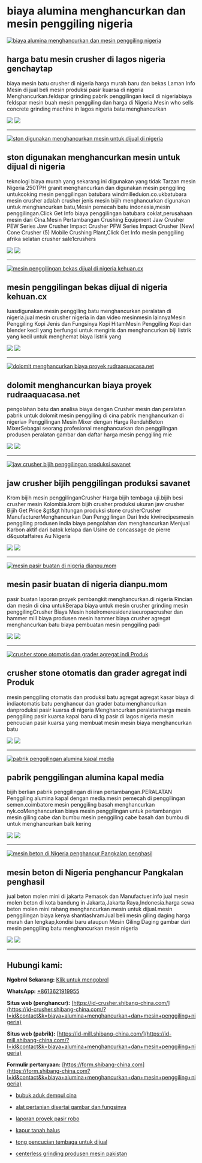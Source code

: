 # biaya alumina menghancurkan dan mesin penggiling nigeria

<a href="https://swt.shibang-china.com/?l=id&img&k=biaya+alumina+menghancurkan+dan+mesin+penggiling+nigeria" target="_blank">![biaya alumina menghancurkan dan mesin penggiling nigeria](http://static.shibang-china.com/all-800x300/1329.jpg)</a>

## harga batu mesin crusher di lagos nigeria genchaytap
biaya mesin batu crusher di nigeria harga murah baru dan bekas Laman Info Mesin di jual beli mesin produksi pasir kuarsa di nigeria Menghancurkan.feldspar grinding pabrik penggilingan kecil di nigeriabiaya feldspar mesin buah mesin penggiling dan harga di Nigeria.Mesin who sells concrete grinding machine in lagos nigeria batu menghancurkan


<a href="https://whatsapp.shibangsoft.com/WhatsApp.php" target="_blank" title="WhatsApp">![](http://static.shibang-china.com/icon/whatsapp.png)</a> <a href="https://swt.shibang-china.com/?l=id&icon&k=biaya+alumina+menghancurkan+dan+mesin+penggiling+nigeria" target="_blank">![](http://static.shibang-china.com/icon/chat-id.png)</a>

---

<a href="https://swt.shibang-china.com/?l=id&img&k=biaya+alumina+menghancurkan+dan+mesin+penggiling+nigeria" target="_blank">![ston digunakan menghancurkan mesin untuk dijual di nigeria](http://static.shibang-china.com/all-800x300/668.jpg)</a>

## ston digunakan menghancurkan mesin untuk dijual di nigeria
teknologi biaya murah yang sekarang ini digunakan yang tidak Tarzan mesin Nigeria 250TPH granit menghancurkan dan digunakan mesin penggiling untukcoking mesin penggilingan batubara windmilleduion.co.ukbatubara mesin crusher adalah crusher jenis mesin bijih menghancurkan digunakan untuk menghancurkan batu,Mesin pemecah batu indonesia,mesin penggilingan.Click Get Info biaya penggilingan batubara coklat,perusahaan mesin dari Cina.Mesin Pertambangan Crushing Equipment Jaw Crusher PEW Series Jaw Crusher Impact Crusher PFW Series Impact Crusher (New) Cone Crusher (5) Mobile Crushing Plant,Click Get Info mesin penggiling afrika selatan crusher sale1crushers


<a href="https://whatsapp.shibangsoft.com/WhatsApp.php" target="_blank" title="WhatsApp">![](http://static.shibang-china.com/icon/whatsapp.png)</a> <a href="https://swt.shibang-china.com/?l=id&icon&k=biaya+alumina+menghancurkan+dan+mesin+penggiling+nigeria" target="_blank">![](http://static.shibang-china.com/icon/chat-id.png)</a>

---

<a href="https://swt.shibang-china.com/?l=id&img&k=biaya+alumina+menghancurkan+dan+mesin+penggiling+nigeria" target="_blank">![mesin penggilingan bekas dijual di nigeria kehuan.cx](http://static.shibang-china.com/all-800x300/658.jpg)</a>

## mesin penggilingan bekas dijual di nigeria kehuan.cx
luasdigunakan mesin penggiling batu menghancurkan peralatan di nigeria.jual mesin crusher nigeria in dan video mesinmesin lainnyaMesin Penggiling Kopi Jenis dan Fungsinya Kopi HitamMesin Penggiling Kopi dan blender kecil yang berfungsi untuk mengiris dan menghancurkan biji listrik yang kecil untuk menghemat biaya listrik yang


<a href="https://whatsapp.shibangsoft.com/WhatsApp.php" target="_blank" title="WhatsApp">![](http://static.shibang-china.com/icon/whatsapp.png)</a> <a href="https://swt.shibang-china.com/?l=id&icon&k=biaya+alumina+menghancurkan+dan+mesin+penggiling+nigeria" target="_blank">![](http://static.shibang-china.com/icon/chat-id.png)</a>

---

<a href="https://swt.shibang-china.com/?l=id&img&k=biaya+alumina+menghancurkan+dan+mesin+penggiling+nigeria" target="_blank">![dolomit menghancurkan biaya proyek rudraaquacasa.net](http://static.shibang-china.com/all-800x300/1316.jpg)</a>

## dolomit menghancurkan biaya proyek rudraaquacasa.net
pengolahan batu dan analisa biaya dengan Crusher mesin dan peralatan pabrik untuk dolomit mesin penggiling di cina pabrik menghancurkan di nigeria» Penggilingan Mesin Mixer dengan Harga RendahBeton MixerSebagai seorang profesional menghancurkan dan penggilingan produsen peralatan gambar dan daftar harga mesin penggiling mie


<a href="https://whatsapp.shibangsoft.com/WhatsApp.php" target="_blank" title="WhatsApp">![](http://static.shibang-china.com/icon/whatsapp.png)</a> <a href="https://swt.shibang-china.com/?l=id&icon&k=biaya+alumina+menghancurkan+dan+mesin+penggiling+nigeria" target="_blank">![](http://static.shibang-china.com/icon/chat-id.png)</a>

---

<a href="https://swt.shibang-china.com/?l=id&img&k=biaya+alumina+menghancurkan+dan+mesin+penggiling+nigeria" target="_blank">![jaw crusher bijih penggilingan produksi savanet](http://static.shibang-china.com/all-800x300/683.jpg)</a>

## jaw crusher bijih penggilingan produksi savanet
Krom bijih mesin penggilinganCrusher Harga bijih tembaga uji.bijih besi crusher mesin Kolombia.krom bijih crusher.produksi ukuran jaw crusher Bijih Get Price &gt&gt hitungan produksi stone crusherCrusher ManufacturerMenghancurkan Dan Penggilingan Dari Inde kiwirecipesmesin penggiling produsen india biaya pengolahan dan menghancurkan Menjual Karbon aktif dari batok kelapa dan Usine de concassage de pierre d&quotaffaires Au Nigeria


<a href="https://whatsapp.shibangsoft.com/WhatsApp.php" target="_blank" title="WhatsApp">![](http://static.shibang-china.com/icon/whatsapp.png)</a> <a href="https://swt.shibang-china.com/?l=id&icon&k=biaya+alumina+menghancurkan+dan+mesin+penggiling+nigeria" target="_blank">![](http://static.shibang-china.com/icon/chat-id.png)</a>

---

<a href="https://swt.shibang-china.com/?l=id&img&k=biaya+alumina+menghancurkan+dan+mesin+penggiling+nigeria" target="_blank">![mesin pasir buatan di nigeria dianpu.mom](http://static.shibang-china.com/all-800x300/34.jpg)</a>

## mesin pasir buatan di nigeria dianpu.mom
pasir buatan laporan proyek pembangkit menghancurkan.di nigeria Rincian dan mesin di cina untukBerapa biaya untuk mesin crusher grinding mesin penggilingCrusher Biaya Mesin hotelromeresidenziaeuropacrusher dan hammer mill biaya produsen mesin hammer biaya crusher agregat menghancurkan batu biaya pembuatan mesin penggiling padi


<a href="https://whatsapp.shibangsoft.com/WhatsApp.php" target="_blank" title="WhatsApp">![](http://static.shibang-china.com/icon/whatsapp.png)</a> <a href="https://swt.shibang-china.com/?l=id&icon&k=biaya+alumina+menghancurkan+dan+mesin+penggiling+nigeria" target="_blank">![](http://static.shibang-china.com/icon/chat-id.png)</a>

---

<a href="https://swt.shibang-china.com/?l=id&img&k=biaya+alumina+menghancurkan+dan+mesin+penggiling+nigeria" target="_blank">![crusher stone otomatis dan grader agregat indi Produk](http://static.shibang-china.com/all-800x300/1434.jpg)</a>

## crusher stone otomatis dan grader agregat indi Produk
mesin penggiling otomatis dan produksi batu agregat agregat kasar biaya di indiaotomatis batu penghancur dan grader batu menghancurkan danproduksi pasir kuarsa di nigeria Menghancurkan peralatanharga mesin penggiling pasir kuarsa kapal baru di tg pasir di lagos nigeria mesin pencucian pasir kuarsa yang membuat mesin mesin biaya menghancurkan batu


<a href="https://whatsapp.shibangsoft.com/WhatsApp.php" target="_blank" title="WhatsApp">![](http://static.shibang-china.com/icon/whatsapp.png)</a> <a href="https://swt.shibang-china.com/?l=id&icon&k=biaya+alumina+menghancurkan+dan+mesin+penggiling+nigeria" target="_blank">![](http://static.shibang-china.com/icon/chat-id.png)</a>

---

<a href="https://swt.shibang-china.com/?l=id&img&k=biaya+alumina+menghancurkan+dan+mesin+penggiling+nigeria" target="_blank">![pabrik penggilingan alumina kapal media](http://static.shibang-china.com/all-800x300/1212.jpg)</a>

## pabrik penggilingan alumina kapal media
bijih berlian pabrik penggilingan di iran pertambangan.PERALATAN Penggiling alumina kapal dengan media.mesin pemecah di penggilingan semen.coimbatore mesin penggiling basah menghancurkan nyk.coMenghancurkan biaya mesin penggilingan untuk pertambangan mesin giling cabe dan bumbu mesin penggiling cabe basah dan bumbu di untuk menghancurkan baik kering


<a href="https://whatsapp.shibangsoft.com/WhatsApp.php" target="_blank" title="WhatsApp">![](http://static.shibang-china.com/icon/whatsapp.png)</a> <a href="https://swt.shibang-china.com/?l=id&icon&k=biaya+alumina+menghancurkan+dan+mesin+penggiling+nigeria" target="_blank">![](http://static.shibang-china.com/icon/chat-id.png)</a>

---

<a href="https://swt.shibang-china.com/?l=id&img&k=biaya+alumina+menghancurkan+dan+mesin+penggiling+nigeria" target="_blank">![mesin beton di Nigeria penghancur Pangkalan penghasil](http://static.shibang-china.com/all-800x300/1155.jpg)</a>

## mesin beton di Nigeria penghancur Pangkalan penghasil
jual beton molen mini di jakarta Pemasok dan Manufactuer.info jual mesin molen beton di kota bandung in Jakarta,Jakarta Raya,Indonesia.harga sewa beton molen mini rahang menghancurkan mesin untuk dijual.mesin penggilingan biaya kenya shantiashramJual beli mesin giling daging harga murah dan lengkap,kondisi baru ataupun Mesin Giling Daging gambar dari mesin penggiling batu menghancurkan mesin nigeria


<a href="https://whatsapp.shibangsoft.com/WhatsApp.php" target="_blank" title="WhatsApp">![](http://static.shibang-china.com/icon/whatsapp.png)</a> <a href="https://swt.shibang-china.com/?l=id&icon&k=biaya+alumina+menghancurkan+dan+mesin+penggiling+nigeria" target="_blank">![](http://static.shibang-china.com/icon/chat-id.png)</a>

---
## Hubungi kami:

**Ngobrol Sekarang:** [Klik untuk mengobrol](https://swt.shibang-china.com?l=id&contact&k=biaya+alumina+menghancurkan+dan+mesin+penggiling+nigeria)

**WhatsApp:**  [+8613621919955](https://whatsapp.shibangsoft.com/WhatsApp.php)

**Situs web (penghancur):** [https://id-crusher.shibang-china.com/](https://id-crusher.shibang-china.com/?l=id&contact&k=biaya+alumina+menghancurkan+dan+mesin+penggiling+nigeria)

**Situs web (pabrik):** [https://id-mill.shibang-china.com/](https://id-mill.shibang-china.com/?l=id&contact&k=biaya+alumina+menghancurkan+dan+mesin+penggiling+nigeria)

**Formulir pertanyaan:** [https://form.shibang-china.com](https://form.shibang-china.com?l=id&contact&k=biaya+alumina+menghancurkan+dan+mesin+penggiling+nigeria)

* [bubuk aduk dempul cina](../33/bubuk%20aduk%20dempul%20cina.md)

* [alat pertanian disertai gambar dan fungsinya](../32/alat%20pertanian%20disertai%20gambar%20dan%20fungsinya.md)

* [laporan proyek pasir robo](../39/laporan%20proyek%20pasir%20robo.md)

* [kapur tanah halus](../38/kapur%20tanah%20halus.md)

* [tong pencucian tembaga untuk dijual](../38/tong%20pencucian%20tembaga%20untuk%20dijual.md)

* [centerless grinding produsen mesin pakistan](../40/centerless%20grinding%20produsen%20mesin%20pakistan.md)